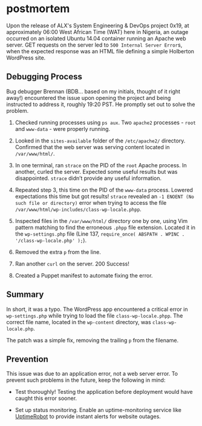# postmortem

Upon the release of ALX's System Engineering & DevOps project 0x19,
at approximately 06:00 West African Time (WAT) here in Nigeria, an outage occurred on an isolated
Ubuntu 14.04 container running an Apache web server. GET requests on the server led to
`500 Internal Server Error`s, when the expected response was an HTML file defining a
simple Holberton WordPress site.

## Debugging Process

Bug debugger Brennan (BDB... based on my initials, thought of it right away!) encountered the issue upon opening the project and being instructed to address it, roughly 19:20 PST. He promptly set out to solve the problem.

1. Checked running processes using `ps aux`. Two `apache2` processes - `root` and `www-data` - were properly running.

2. Looked in the `sites-available` folder of the `/etc/apache2/` directory. Confirmed that the web server was serving content located in `/var/www/html/`.

3. In one terminal, ran `strace` on the PID of the `root` Apache process. In another, curled the server. Expected some useful results but was disappointed. `strace` didn’t provide any useful information.

4. Repeated step 3, this time on the PID of the `www-data` process. Lowered expectations this time but got results! `strace` revealed an `-1 ENOENT (No such file or directory)` error when trying to access the file `/var/www/html/wp-includes/class-wp-locale.phpp`.

5. Inspected files in the `/var/www/html/` directory one by one, using Vim pattern matching to find the erroneous `.phpp` file extension. Located it in the `wp-settings.php` file (Line 137, `require_once( ABSPATH . WPINC . '/class-wp-locale.php' );`).

6. Removed the extra `p` from the line.

7. Ran another `curl` on the server. 200 Success!

8. Created a Puppet manifest to automate fixing the error.

## Summary

In short, it was a typo. The WordPress app encountered a critical error in `wp-settings.php` while trying to load the file `class-wp-locale.phpp`. The correct file name, located in the `wp-content` directory, was `class-wp-locale.php`.

The patch was a simple fix, removing the trailing `p` from the filename.

## Prevention

This issue was due to an application error, not a web server error. To prevent such problems in the future, keep the following in mind:

* Test thoroughly! Testing the application before deployment would have caught this error sooner.

* Set up status monitoring. Enable an uptime-monitoring service like [UptimeRobot](./https://uptimerobot.com/) to provide instant alerts for website outages.

